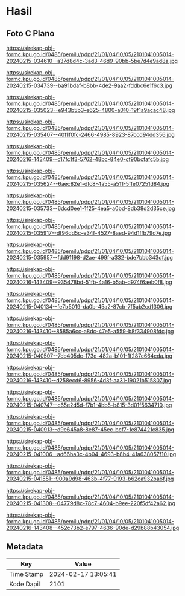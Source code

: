 # Hasil

## Foto C Plano

https://sirekap-obj-formc.kpu.go.id/0485/pemilu/pdpr/21/01/04/10/05/2101041005014-20240215-034610--a37d8d4c-3ad3-46d9-90bb-5be7d4e9ad8a.jpg

https://sirekap-obj-formc.kpu.go.id/0485/pemilu/pdpr/21/01/04/10/05/2101041005014-20240215-034739--ba91bdaf-b8bb-4de2-9aa2-fddbc6e1f6c3.jpg

https://sirekap-obj-formc.kpu.go.id/0485/pemilu/pdpr/21/01/04/10/05/2101041005014-20240215-035023--e943b5b3-e625-4800-a010-19f1a9acac48.jpg

https://sirekap-obj-formc.kpu.go.id/0485/pemilu/pdpr/21/01/04/10/05/2101041005014-20240215-035407--40f1f0fc-2466-4985-8923-87ccd94dd356.jpg

https://sirekap-obj-formc.kpu.go.id/0485/pemilu/pdpr/21/01/04/10/05/2101041005014-20240216-143409--c17fc1f3-5762-48bc-84e0-cf90bcfafc5b.jpg

https://sirekap-obj-formc.kpu.go.id/0485/pemilu/pdpr/21/01/04/10/05/2101041005014-20240215-035624--6aec82e1-dfc8-4a55-a511-5ffe07251d84.jpg

https://sirekap-obj-formc.kpu.go.id/0485/pemilu/pdpr/21/01/04/10/05/2101041005014-20240215-035733--6dcd0ee1-1f25-4ea5-a0bd-8db38d2d35ce.jpg

https://sirekap-obj-formc.kpu.go.id/0485/pemilu/pdpr/21/01/04/10/05/2101041005014-20240215-035917--df96dd5c-e34f-4527-8aed-94d1ffb79d7e.jpg

https://sirekap-obj-formc.kpu.go.id/0485/pemilu/pdpr/21/01/04/10/05/2101041005014-20240215-035957--fdd91198-d2ae-499f-a332-bde7bbb343df.jpg

https://sirekap-obj-formc.kpu.go.id/0485/pemilu/pdpr/21/01/04/10/05/2101041005014-20240216-143409--935478bd-51fb-4a16-b5ab-d974f6aeb0f8.jpg

https://sirekap-obj-formc.kpu.go.id/0485/pemilu/pdpr/21/01/04/10/05/2101041005014-20240215-040134--fe7b5019-da0b-45a2-87cb-7f5ab2cd1306.jpg

https://sirekap-obj-formc.kpu.go.id/0485/pemilu/pdpr/21/01/04/10/05/2101041005014-20240216-143410--8585a6cc-a8dc-47e5-a559-b8f334908fdc.jpg

https://sirekap-obj-formc.kpu.go.id/0485/pemilu/pdpr/21/01/04/10/05/2101041005014-20240215-040507--7cb405dc-173d-482a-b101-1f287c664cda.jpg

https://sirekap-obj-formc.kpu.go.id/0485/pemilu/pdpr/21/01/04/10/05/2101041005014-20240216-143410--d258ecd6-8956-4d3f-aa31-19021b515807.jpg

https://sirekap-obj-formc.kpu.go.id/0485/pemilu/pdpr/21/01/04/10/05/2101041005014-20240215-040747--c65e2d5d-f7b1-4bb5-b815-3d01f5634710.jpg

https://sirekap-obj-formc.kpu.go.id/0485/pemilu/pdpr/21/01/04/10/05/2101041005014-20240215-040913--d9e645a8-8e87-45ec-bcf7-1e874421c835.jpg

https://sirekap-obj-formc.kpu.go.id/0485/pemilu/pdpr/21/01/04/10/05/2101041005014-20240215-041006--ad66ba3c-4b04-4693-b8b4-41a638057f10.jpg

https://sirekap-obj-formc.kpu.go.id/0485/pemilu/pdpr/21/01/04/10/05/2101041005014-20240215-041551--900a9d98-463b-4f77-9193-b62ca932ba6f.jpg

https://sirekap-obj-formc.kpu.go.id/0485/pemilu/pdpr/21/01/04/10/05/2101041005014-20240215-041308--04779d8c-78c7-4604-b9ee-220f5df42a62.jpg

https://sirekap-obj-formc.kpu.go.id/0485/pemilu/pdpr/21/01/04/10/05/2101041005014-20240216-143408--452c73b2-e797-4636-90de-d29b88b43054.jpg


## Metadata

| Key        | Value               |
| ---------- | ------------------- |
| Time Stamp | 2024-02-17 13:05:41 |
| Kode Dapil | 2101                |



